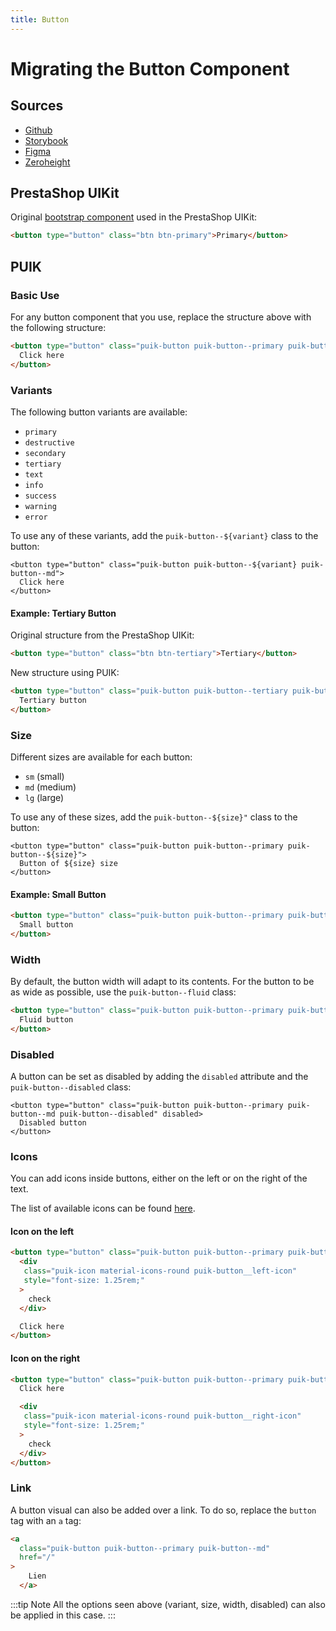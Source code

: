 ```yaml
---
title: Button
---
```


# Migrating the Button Component

## Sources

- [Github](https://github.com/PrestaShopCorp/puik/tree/main/packages/components/button)
- [Storybook](https://uikit.prestashop.com/?path=/story/components-button--default)
- [Figma](https://www.figma.com/file/CUc5n1r2UIH30Tqec5DOvN/PrestaShop-Design-Kit?node-id=3633-20995&t=9EjJ88PaDg6dpkhT-0)
- [Zeroheight](https://zeroheight.com/47c0ab1be/p/9052bc-buttons/b/27e71a)

## PrestaShop UIKit

Original [bootstrap component](https://getbootstrap.com/docs/4.0/components/buttons/) used in the PrestaShop UIKit: 

```html
<button type="button" class="btn btn-primary">Primary</button>
```

## PUIK

### Basic Use

For any button component that you use, replace the structure above with the following structure:

```html
<button type="button" class="puik-button puik-button--primary puik-button--md">
  Click here
</button>
```

### Variants

The following button variants are available:
  - `primary`
  - `destructive`
  - `secondary`
  - `tertiary`
  - `text`
  - `info`
  - `success`
  - `warning`
  - `error`

To use any of these variants, add the `puik-button--${variant}` class to the button:

```html{1}
<button type="button" class="puik-button puik-button--${variant} puik-button--md">
  Click here
</button>
```

#### Example: Tertiary Button

Original structure from the PrestaShop UIKit:

```html
<button type="button" class="btn btn-tertiary">Tertiary</button>
```

New structure using PUIK:

```html
<button type="button" class="puik-button puik-button--tertiary puik-button--md">
  Tertiary button
</button>
```

### Size

Different sizes are available for each button:
- `sm` (small)
- `md` (medium)
- `lg` (large)

To use any of these sizes, add the `puik-button--${size}"` class to the button:

```html{1}
<button type="button" class="puik-button puik-button--primary puik-button--${size}">
  Button of ${size} size
</button>
```

#### Example: Small Button

```html
<button type="button" class="puik-button puik-button--primary puik-button--sm">
  Small button
</button>
```

### Width

By default, the button width will adapt to its contents. For the button to be as wide as possible, use the `puik-button--fluid` class:

```html
<button type="button" class="puik-button puik-button--primary puik-button--md puik-button--fluid">
  Fluid button
</button>
```

### Disabled

A button can be set as disabled by adding the `disabled` attribute and the `puik-button--disabled` class:

```html{1}
<button type="button" class="puik-button puik-button--primary puik-button--md puik-button--disabled" disabled>
  Disabled button
</button>
```

### Icons

You can add icons inside buttons, either on the left or on the right of the text.

The list of available icons can be found [here](https://www.figma.com/file/CUc5n1r2UIH30Tqec5DOvN/PrestaShop-Design-Kit?node-id=49-12965&t=nllH1z52Z4F1eE3k-0).

#### Icon on the left

```html
<button type="button" class="puik-button puik-button--primary puik-button--md">
  <div
   class="puik-icon material-icons-round puik-button__left-icon"
   style="font-size: 1.25rem;"
  >
    check
  </div>

  Click here
</button>
```
#### Icon on the right

```html
<button type="button" class="puik-button puik-button--primary puik-button--md">
  Click here

  <div
   class="puik-icon material-icons-round puik-button__right-icon"
   style="font-size: 1.25rem;"
  >
    check
  </div>
</button>
```

### Link

A button visual can also be added over a link. To do so, replace the `button` tag with an `a` tag:

```html
<a
  class="puik-button puik-button--primary puik-button--md"
  href="/"
>
    Lien
  </a>
```

:::tip Note
All the options seen above (variant, size, width, disabled) can also be applied in this case.
:::